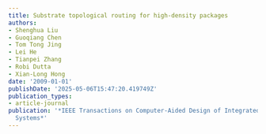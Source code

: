 ```yaml
---
title: Substrate topological routing for high-density packages
authors:
- Shenghua Liu
- Guoqiang Chen
- Tom Tong Jing
- Lei He
- Tianpei Zhang
- Robi Dutta
- Xian-Long Hong
date: '2009-01-01'
publishDate: '2025-05-06T15:47:20.419749Z'
publication_types:
- article-journal
publication: '*IEEE Transactions on Computer-Aided Design of Integrated Circuits and
  Systems*'
---
```

